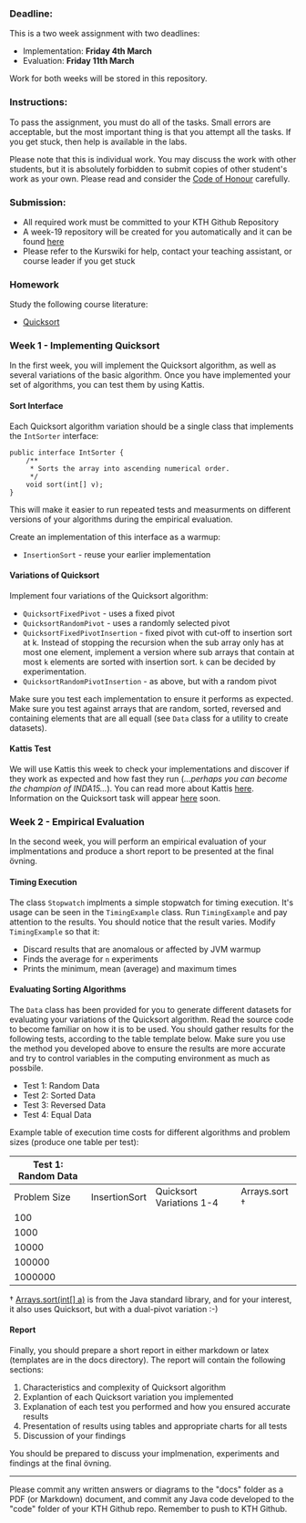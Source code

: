 ### Deadline:

This is a two week assignment with two deadlines:

* Implementation: **Friday 4th March**
* Evaluation: **Friday 11th March**

Work for both weeks will be stored in this repository.

### Instructions:

To pass the assignment, you must do all of the tasks. Small errors are acceptable, but the most important thing is that you attempt all the tasks. If you get stuck, then help is available in the labs.

Please note that this is individual work. You may discuss the work with other students, but it is absolutely forbidden to submit copies of other student's work as your own. Please read and consider the [Code of Honour](https://www.kth.se/csc/utbildning/hederskodex) carefully.

### Submission:

* All required work must be committed to your KTH Github Repository
* A week-19 repository will be created for you automatically and it can be found [here](https://gits-15.sys.kth.se/INDA15)
* Please refer to the Kurswiki for help, contact your teaching assistant, or course leader if you get stuck

### Homework

Study the following course literature:

* [Quicksort](http://www.nada.kth.se/~snilsson/algoritmer/qsort/)

### Week 1 - Implementing Quicksort

In the first week, you will implement the Quicksort algorithm, as well as several variations of the basic algorithm.  Once you have implemented your set of algorithms, you can test them by using Kattis.

#### Sort Interface

Each Quicksort algorithm variation should be a single class that implements the `IntSorter` interface:

	public interface IntSorter {
	    /**
	     * Sorts the array into ascending numerical order.
	     */
	    void sort(int[] v);
	}

This will make it easier to run repeated tests and measurments on different versions of your algorithms during the empirical evaluation.

Create an implementation of this interface as a warmup:

* `InsertionSort` - reuse your earlier implementation

#### Variations of Quicksort

Implement four variations of the Quicksort algorithm:

* `QuicksortFixedPivot` - uses a fixed pivot
* `QuicksortRandomPivot` - uses a randomly selected pivot
* `QuicksortFixedPivotInsertion` - fixed pivot with cut-off to insertion sort at k.  Instead of stopping the recursion when the sub array only has at most one element, implement a version where sub arrays that contain at most `k` elements are sorted with insertion sort. `k` can be decided by experimentation.
* `QuicksortRandomPivotInsertion` - as above, but with a random pivot

Make sure you test each implementation to ensure it performs as expected.  Make sure you test against arrays that are random, sorted, reversed and containing elements that are all equall (see `Data` class for a utility to create datasets).

#### Kattis Test

We will use Kattis this week to check your implementations and discover if they work as expected and how fast they run (_...perhaps you can become the champion of INDA15..._). You can read more about Kattis [here](https://www.kattis.com/universities.php).  Information on the Quicksort task will appear [here](https://kth.kattis.com/courses/DD1338/alginda15) soon.

### Week 2 - Empirical Evaluation

In the second week, you will perform an empirical evaluation of your implmentations and produce a short report to be presented at the final övning.

#### Timing Execution

The class `Stopwatch` implments a simple stopwatch for timing execution.  It's usage can be seen in the `TimingExample` class.  Run `TimingExample` and pay attention to the results.  You should notice that the result varies. Modify `TimingExample` so that it:

* Discard results that are anomalous or affected by JVM warmup
* Finds the average for `n` experiments
* Prints the minimum, mean (average) and maximum times

#### Evaluating Sorting Algorithms

The `Data` class has been provided for you to generate different datasets for evaluating your variations of the Quicksort algorithm.  Read the source code to become familiar on how it is to be used.  You should gather results for the following tests, according to the table template below.  Make sure you use the method you developed above to ensure the results are more accurate and try to control variables in the computing environment as much as possbile.

* Test 1: Random Data
* Test 2: Sorted Data
* Test 3: Reversed Data
* Test 4: Equal Data

Example table of execution time costs for different algorithms and problem sizes (produce one table per test):

| Test 1: Random Data |               |                          |               |
| ------------------  | ------------- | ------------------------ | ------------- |
| Problem Size        | InsertionSort | Quicksort Variations 1-4 | Arrays.sort † |
| 100                 |               |                          |               |
| 1000                |               |                          |               |
| 10000               |               |                          |               |
| 100000              |               |                          |               |
| 1000000             |               |                          |               |

† [Arrays.sort(int[] a)](http://grepcode.com/file_/repository.grepcode.com/java/root/jdk/openjdk/8u40-b25/java/util/Arrays.java/?v=source) is from the Java standard library, and for your interest, it also uses Quicksort, but with a dual-pivot variation :-)

#### Report

Finally, you should prepare a short report in either markdown or latex (templates are in the docs directory).  The report will contain the following sections:

1. Characteristics and complexity of Quicksort algorithm
2. Explantion of each Quicksort variation you implemented
3. Explanation of each test you performed and how you ensured accurate results
4. Presentation of results using tables and appropriate charts for all tests
5. Discussion of your findings

You should be prepared to discuss your implmenation, experiments and findings at the final övning.

---

Please commit any written answers or diagrams to the "docs" folder as a PDF (or Markdown) document, and commit any Java code developed to the "code" folder of your KTH Github repo. Remember to push to KTH Github.
